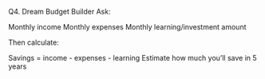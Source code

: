 
 Q4. Dream Budget Builder 
Ask:

Monthly income
Monthly expenses
Monthly learning/investment amount

Then calculate:

Savings = income - expenses - learning
Estimate how much you’ll save in 5 years